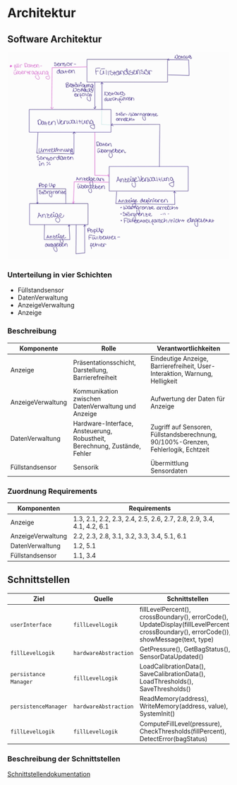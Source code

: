 # Architektur

## Software Architektur

![SoftwareKomponenten](/docs/Graphiken/Komponenten.jpg)

### Unterteilung in vier Schichten

- Füllstandsensor
- DatenVerwaltung
- AnzeigeVerwaltung
- Anzeige

### Beschreibung

| **Komponente**       | **Rolle**                                             | **Verantwortlichkeiten**
|----------------------|-------------------------------------------------------|---------------------------------------------------------------------------------
| Anzeige              | Präsentationsschicht, Darstellung, Barrierefreiheit   | Eindeutige Anzeige, Barrierefreiheit, User-Interaktion, Warnung, Helligkeit
| AnzeigeVerwaltung    | Kommunikation zwischen DatenVerwaltung und Anzeige    | Aufwertung der Daten für Anzeige
| DatenVerwaltung      | Hardware-Interface, Ansteuerung, Robustheit, Berechnung, Zustände, Fehler  | Zugriff auf Sensoren, Füllstandsberechnung, 90/100%-Grenzen, Fehlerlogik, Echtzeit
| Füllstandsensor      | Sensorik                                              | Übermittlung Sensordaten

### Zuordnung Requirements

| **Komponenten**     | **Requirements**
|---------------------|-----------------------------------------
| Anzeige             | 1.3, 2.1, 2.2, 2.3, 2.4, 2.5, 2.6, 2.7, 2.8, 2.9, 3.4, 4.1, 4.2, 6.1
| AnzeigeVerwaltung   | 2.2, 2.3, 2.8, 3.1, 3.2, 3.3, 3.4, 5.1, 6.1
| DatenVerwaltung     | 1.2, 5.1
| Füllstandsensor     | 1.1, 3.4

## Schnittstellen

| **Ziel**              | **Quelle**             | **Schnittstellen**
|-----------------------|------------------------|---------------------------
| `userInterface`       | `fillLevelLogik`       | fillLevelPercent(), crossBoundary(), errorCode(), UpdateDisplay(fillLevelPercent(), crossBoundary(), errorCode()), showMessage(text, type)
| `fillLevelLogik`      | `hardwareAbstraction`  | GetPressure(), GetBagStatus(), SensorDataUpdated()
| `persistance Manager` | `fillLevelLogik`       | LoadCalibrationData(), SaveCalibrationData(), LoadThresholds(), SaveThresholds()
| `persistenceManager`  | `hardwareAbstraction`  | ReadMemory(address), WriteMemory(address, value), SystemInit()
| `fillLevelLogik`      | `fillLevelLogik`       | ComputeFillLevel(pressure), CheckThresholds(fillPercent), DetectError(bagStatus)

### Beschreibung der Schnittstellen

[Schnittstellendokumentation](/docs/SchnittstellenDoc.md)
